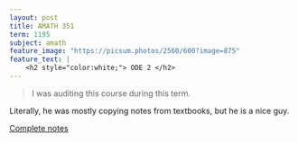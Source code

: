 ```yaml
---
layout: post
title: AMATH 351
term: 1195
subject: amath
feature_image: "https://picsum.photos/2560/600?image=875"
feature_text: |
    <h2 style="color:white;"> ODE 2 </h2>
---
```


 > I was auditing this course during this term.

Literally, he was mostly copying notes from textbooks, but he is a nice guy.

[Complete notes](/pdfs/1195/amath351.pdf)
